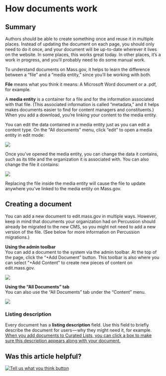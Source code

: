 # How documents work

## **Summary**

Authors should be able to create something once and reuse it in multiple places. Instead of updating the document on each page, you should only need to do it once, and your document will be up-to-date wherever it lives on the website. In some places, this works great today. In other places, it’s a work in progress, and you’ll probably need to do some manual work. 

To understand documents on Mass.gov, it helps to learn the difference between a “file” and a “media entity,” since you’ll be working with both.

**File** means what you think it means: A Microsoft Word document or a .pdf, for example.

A **media entity** is a container for a file and for the information associated with that file. \(This associated information is called “metadata,” and it helps makes documents easier to find for content managers and constituents.\) When you add a download, you’re linking your content to the media entity.

You can edit the data contained in a media entity just as you can edit a content type. On the “All documents” menu, click “edit” to open a media entity in edit mode:

![](https://cdn-images-1.medium.com/max/800/1*lIKfSAXOOBZMtVnkFqQflQ.png)

Once you’ve opened the media entity, you can change the data it contains, such as its title and the organization it is associated with. You can also change the file it contains:

![](https://cdn-images-1.medium.com/max/800/1*cDn6HHFYA8g5de4pdrJoAg.png)

Replacing the file inside the media entity will cause the file to update anywhere you’ve linked to the media entity on Mass.gov.

## **Creating a document**

You can add a new document to edit.mass.gov in multiple ways. However, keep in mind that documents your organization had on Percussion should already be migrated to the new CMS, so you might not need to add a new version of the file. \(See below for more information on Percussion migrations.\)

**Using the admin toolbar**  
You can add a document to the system via the admin toolbar. At the top of the page, click the “+Add Document” button. This toolbar is also where you can select "+Add Content" to create new pieces of content on edit.mass.gov.

![](https://cdn-images-1.medium.com/max/800/1*4V5JrWWfDKf0otJJcYH--w.png)

**Using the “All Documents” tab**  
You can also use the “All Documents” tab under the “Content” menu.

![](https://cdn-images-1.medium.com/max/800/1*eMlfvdpuPe1ljmxFkQqNTw.png)

### Listing description

Every document has a **listing description** field. Use this field to briefly describe the document for users — why they might need it, for example. [When you add documents to Curated Lists, you can click a box to make sure this description appears along with your document.](../../content-types/curated-lists/#automatic-lists)

## Was this article helpful?

[![Tell us what you think button](https://blobscdn.gitbook.com/v0/b/gitbook-28427.appspot.com/o/assets%2F-LJ04qJGAHkvdE13BfdG%2F-LSz77NBAwnSNpMPT3df%2F-LSz7xSmyKXltd4avaCt%2FKB%20survey%20button%20POC%202.png?alt=media&token=8d071cab-8b95-48a3-a332-13e3fc8d9f96)](https://massgov.formstack.com/forms/mass_gov_knowledge_base_feedback?article=how-documents-work)

